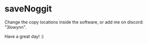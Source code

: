 # saveNoggit

Change the copy locations inside the software, or add me on discord: "3lowynn".

Have a great day! :)

